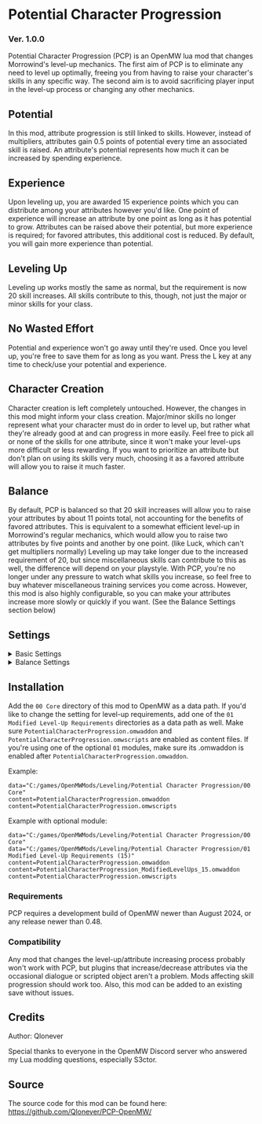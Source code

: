 # Potential Character Progression
### Ver. 1.0.0
Potential Character Progression (PCP) is an OpenMW lua mod that changes Morrowind's level-up mechanics. The first aim of PCP is to eliminate any need to level up optimally, freeing you from having to raise your character's skills in any specific way. The second aim is to avoid sacrificing player input in the level-up process or changing any other mechanics.

## Potential
In this mod, attribute progression is still linked to skills. However, instead of multipliers, attributes gain 0.5 points of potential every time an associated skill is raised. An attribute's potential represents how much it can be increased by spending experience.

## Experience
Upon leveling up, you are awarded 15 experience points which you can distribute among your attributes however you'd like. One point of experience will increase an attribute by one point as long as it has potential to grow. Attributes can be raised above their potential, but more experience is required; for favored attributes, this additional cost is reduced. By default, you will gain more experience than potential.

## Leveling Up
Leveling up works mostly the same as normal, but the requirement is now 20 skill increases. All skills contribute to this, though, not just the major or minor skills for your class.

## No Wasted Effort
Potential and experience won't go away until they're used. Once you level up, you're free to save them for as long as you want. Press the L key at any time to check/use your potential and experience.

## Character Creation
Character creation is left completely untouched. However, the changes in this mod might inform your class creation. Major/minor skills no longer represent what your character must do in order to level up, but rather what they're already good at and can progress in more easily. Feel free to pick all or none of the skills for one attribute, since it won't make your level-ups more difficult or less rewarding. If you want to prioritize an attribute but don't plan on using its skills very much, choosing it as a favored attribute will allow you to raise it much faster.

## Balance
By default, PCP is balanced so that 20 skill increases will allow you to raise your attributes by about 11 points total, not accounting for the benefits of favored attributes. This is equivalent to a somewhat efficient level-up in Morrowind's regular mechanics, which would allow you to raise two attributes by five points and another by one point. (like Luck, which can't get multipliers normally) Leveling up may take longer due to the increased requirement of 20, but since miscellaneous skills can contribute to this as well, the difference will depend on your playstyle. With PCP, you're no longer under any pressure to watch what skills you increase, so feel free to buy whatever miscellaneous training services you come across. However, this mod is also highly configurable, so you can make your attributes increase more slowly or quickly if you want. (See the Balance Settings section below)

## Settings
<Details>
<Summary>Basic Settings</Summary>

### Potential Menu Key
This key opens up the potential menu, where you can check and use your potential and experience. This is the same menu that you see upon leveling up. (Default: L)
### Retroactive Health Gain
If enabled, raising endurance will affect the health gained from previous level-ups as well. (Default: OFF)
### Allow Jail Time Exploit
If enabled, skill points lost in jail and then regained later will still contribute to potential and level-up progress. (Default: OFF)
### Attributes Maximum Value
You cannot raise attributes past this value. (Default: 100)
</Details>
<Details>
<Summary>Balance Settings</Summary>

### Potential Gained Per Misc. Skill Increase
(Default: 0.5)
### Potential Gained Per Minor Skill Increase
(Default: 0.5)
### Potential Gained Per Major Skill Increase
(Default: 0.5)
### Experience Gained Per Level-Up
(Default: 15)
### Experience Cost To Raise Attribute
(Default: 1)
### To Raise Attribute Over Potential
(Default: 5)
### To Raise Favored Attribute
(Default: 1)
### To Raise Favored Attribute Over Potential
(Default: 2)
</Details>

## Installation
Add the `00 Core` directory of this mod to OpenMW as a data path. If you'd like to change the setting for level-up requirements, add one of the `01 Modified Level-Up Requirements` directories as a data path as well.
Make sure `PotentialCharacterProgression.omwaddon` and `PotentialCharacterProgression.omwscripts` are enabled as content files. If you're using one of the optional `01` modules, make sure its .omwaddon is enabled after `PotentialCharacterProgression.omwaddon`.

Example:
```
data="C:/games/OpenMWMods/Leveling/Potential Character Progression/00 Core"
content=PotentialCharacterProgression.omwaddon
content=PotentialCharacterProgression.omwscripts
```
Example with optional module:
```
data="C:/games/OpenMWMods/Leveling/Potential Character Progression/00 Core"
data="C:/games/OpenMWMods/Leveling/Potential Character Progression/01 Modified Level-Up Requirements (15)"
content=PotentialCharacterProgression.omwaddon
content=PotentialCharacterProgression_ModifiedLevelUps_15.omwaddon
content=PotentialCharacterProgression.omwscripts
```
### Requirements
PCP requires a development build of OpenMW newer than August 2024, or any release newer than 0.48.
### Compatibility
Any mod that changes the level-up/attribute increasing process probably won't work with PCP, but plugins that increase/decrease attributes via the occasional dialogue or scripted object aren't a problem. Mods affecting skill progression should work too.
Also, this mod can be added to an existing save without issues.

## Credits
Author: Qlonever

Special thanks to everyone in the OpenMW Discord server who answered my Lua modding questions, especially S3ctor.

## Source
The source code for this mod can be found here: https://github.com/Qlonever/PCP-OpenMW/
